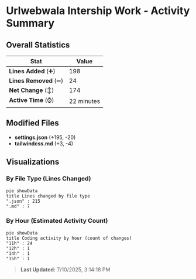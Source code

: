 # Urlwebwala Intership Work - Activity Summary 

## Overall Statistics

| Stat                   | Value                                                             |
| ---------------------- | ----------------------------------------------------------------- |
| **Lines Added** (➕)   | 198                                          |
| **Lines Removed** (➖) | 24                                        |
| **Net Change** (↕)    | 174                |
| **Active Time** (⌚)   | 22 minutes |


## Modified Files
- **settings.json** (+195, -20)
- **tailwindcss.md** (+3, -4)

## Visualizations

### By File Type (Lines Changed)

```mermaid
pie showData
title Lines changed by file type
".json" : 215
".md" : 7
```

### By Hour (Estimated Activity Count)

```mermaid
pie showData
title Coding activity by hour (count of changes)
"11h" : 24
"12h" : 1
"14h" : 1
"15h" : 1
```


> **Last Updated:** 7/10/2025, 3:14:18 PM